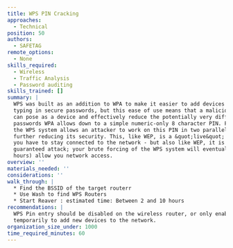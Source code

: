 ```yaml
---
title: WPS PIN Cracking
approaches:
  - Technical
position: 50
authors:
  - SAFETAG
remote_options:
  - None
skills_required:
  - Wireless
  - Traffic Analysis
  - Password auditing
skills_trained: []
summary: |
  WPS was built as an addition to WPA to make it easier to add devices without
  typing in secure passwords, but this ease of use means that a malicious actor
  can pose as a device and effectively reduce the potentially very difficult
  passwords WPA allows down to a simple numeric-only 8 character PIN. Further,
  the WPS system allows an attacker to work on this PIN in two parallel chunks,
  further reducing its security. This, like WEP, is a &quot;live&quot; attack -
  you have to stay connected to the network - but also like WEP, it is a
  guaranteed attack; your brute forcing of the WPS system will eventually (2-10
  hours) allow you network access. 
overview: ''
materials_needed: ''
considerations: ''
walk_through: |
  * Find the BSSID of the target routerr
  * Use Wash to find WPS Routers
  * Start Reaver : estimated time: Between 2 and 10 hours
recommendations: |
  WPS Pin entry should be disabled on the wireless router, or only enabled
  temporarily to add new devices to the network.
organization_size_under: 1000
time_required_minutes: 60
---
```

